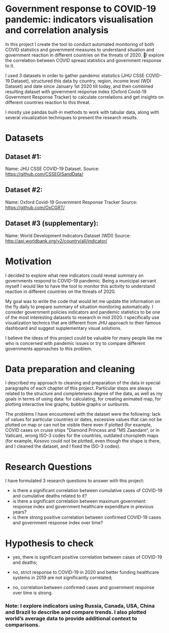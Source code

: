 # Government response to COVID-19 pandemic: indicators visualisation and correlation analysis

In this project I create the tool to conduct automated monitoring of both COVID statistics and government measures to understand situation and government reaction in different countries on the threats of 2020. I explore the correlation between COVID spread statistics and government response to it.

I used 3 datasets in order to gather pandemic statistics (JHU CSSE COVID-19 Dataset), structured this data by country, region, income level (WDI Dataset) and date since January 1st 2020 till today, and then combined resulting dataset with government response index (Oxford Covid-19 Government Response Tracker) to calculate correlations and get insights on different countries reaction to this threat.

I mostly use pandas built-in methods to work with tabular data, along with several visualization techniques to present the research results.


# Datasets

## Dataset #1:
Name: JHU CSSE COVID-19 Dataset.
Source: https://github.com/CSSEGISandData/

## Dataset #2:
Name: Oxford Covid-19 Government Response Tracker
Source: https://github.com/OxCGRT/

## Dataset #3 (supplementary):
Name: World Development Indicators Dataset (WDI)
Source: http://api.worldbank.org/v2/country/all/indicator/

# Motivation

I decided to explore what new indicators could reveal summary on governments respond to COVID-19 pandemic. Being a municipal servant myself I would like to have the tool to monitor this activity to understand reaction in different countries on the threats of 2020. 

My goal was to write the code that would let me update the information on the fly daily to prepare summary of situation monitoring automatically.
I consider government policies indicators and pandemic statistics to be one of the most interesting datasets to research in mid 2020. I specifically use visualization technics that are different from JHU approach to their famous dashboard and suggest supplementary visual solutions. 

I believe the ideas of this project could be valuable for many people like me who is concerned with pandemic issues or try to compare different governments approaches to this problem.


# Data preparation and cleaning

I described my approach to cleaning and preparation of the data in special paragraphs of each chapter of this project. Particular steps are always related to the structure and completeness degree of the data, as well as my goals in terms of using data: for calculating, for creating animated map, for plotting interactive line graphs, bubble graphs or sunbursts.

The problems I have encountered with the dataset were the following: lack of values for particular countries or dates, excessive values that can not be plotted on map or can not be visible there even if plotted (for example, COVID cases on cruise ships "Diamond Princess and "MS Zaandam“, or in Vatican), wrong ISO-3 codes for the countries, outdated choropleth maps (for example, Kosovo could not be plotted, even though the shape is there, and I cleaned the dataset, and I fixed the ISO-3 codes).

# Research Questions

I have formulated 3 research questions to answer with this project:

- is there a significant correlation between cumulative cases of COVID-19 and cumulative deaths related to it?
- is there a significant correlation between maximum government response index and government healthcare expenditure in previous years?
- is there strong positive correlation between confirmed COVID-19 cases and government response index over time?

# Hypothesis to check

- yes, there is significant positive correlation between cases of COVID-19 and deaths;

- no, strict response to COVID-19 in 2020 and better funding healthcare systems in 2019 are not significantly correlated;

- no, correlation between confirmed cases and government response over time is strong.

### Note: I explore indicators using Russia, Canada, USA, China and Brazil to describe and compare trends. I also plotted world’s average data to provide additional context to comparisons.
